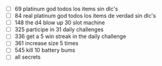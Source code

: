 - [ ] 69 platinum god todos los items sin dlc's
- [ ] 84 real platinum god todos los items de verdad sin dlc's
- [ ] 148 the d4 blow up 30 slot machine
- [ ] 325 participe in 31 daily challenges
- [ ] 336 get a 5 win streak in the daily challenge
- [ ] 361 increase size 5 times
- [ ] 545 kill 10 battery bums
- [ ] all secrets